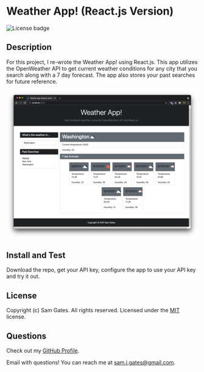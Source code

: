 # Weather App! (React.js Version)

![License badge](https://img.shields.io/badge/license-MIT-green)

## Description

For this project, I re-wrote the Weather App! using React.js. This app utilizes the OpenWeather API to get current weather conditions for any city that you search along with a 7 day forecast. The app also stores your past searches for future reference.

![Screenshot](readme/screenshot.png)

## Install and Test

Download the repo, get your API key, configure the app to use your API key and try it out.

## License

Copyright (c) Sam Gates. All rights reserved.
Licensed under the [MIT](https://opensource.org/licenses/MIT) license.

## Questions

Check out my [GitHub Profile](https://github.com/sg0703).

Email with questions! You can reach me at sam.j.gates@gmail.com.
